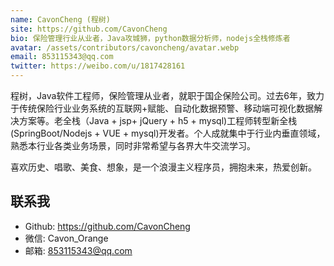 ```yaml
---
name: CavonCheng (程树)
site: https://github.com/CavonCheng
bio: 保险管理行业从业者，Java攻城狮，python数据分析师，nodejs全栈修炼者
avatar: /assets/contributors/cavoncheng/avatar.webp
email: 853115343@qq.com
twitter: https://weibo.com/u/1817428161
---
```

程树，Java软件工程师，保险管理从业者，就职于国企保险公司。过去6年，致力于传统保险行业业务系统的互联网+赋能、自动化数据预警、移动端可视化数据解决方案等。老全栈（Java + jsp+  jQuery + h5 + mysql)工程师转型新全栈(SpringBoot/Nodejs + VUE + mysql)开发者。个人成就集中于行业内垂直领域，熟悉本行业各类业务场景，同时非常希望与各界大牛交流学习。

喜欢历史、唱歌、美食、想象，是一个浪漫主义程序员，拥抱未来，热爱创新。

## 联系我

- Github: <https://github.com/CavonCheng>
- 微信: Cavon_Orange
- 邮箱: 853115343@qq.com
